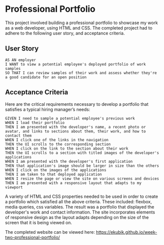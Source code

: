 # Professional Portfolio

This project involved building a professional portfolio to showcase my work as a web developer, using HTML and CSS. The completed project had to adhere to the following user story, and acceptance criteria.

## User Story

```
AS AN employer
I WANT to view a potential employee's deployed portfolio of work samples
SO THAT I can review samples of their work and assess whether they're a good candidate for an open position
```

## Acceptance Criteria

Here are the critical requirements necessary to develop a portfolio that satisfies a typical hiring manager’s needs:

```
GIVEN I need to sample a potential employee's previous work
WHEN I load their portfolio
THEN I am presented with the developer's name, a recent photo or avatar, and links to sections about them, their work, and how to contact them
WHEN I click one of the links in the navigation
THEN the UI scrolls to the corresponding section
WHEN I click on the link to the section about their work
THEN the UI scrolls to a section with titled images of the developer's applications
WHEN I am presented with the developer's first application
THEN that application's image should be larger in size than the others
WHEN I click on the images of the applications
THEN I am taken to that deployed application
WHEN I resize the page or view the site on various screens and devices
THEN I am presented with a responsive layout that adapts to my viewport

```

A variety of HTML and CSS properties needed to be used in order to create a portfolio which satisfied all the above criteria. These included: flexbox, media queries, css variables. The result was a portfolio that displayed the developer's work and contact information. The site incorporates elements of responsive design as the layout adapts depending on the size of the screen that it is being viewed on.

The completed website can be viewed here: https://ekubik.github.io/week-two-professional-portfolio/
